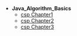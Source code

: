 * **Java_Algorithm_Basics**
    * [csp Chapter1](ap/csp/Java_Algorithm_Basics/ch01.md)
    * [csp Chapter2](ap/csp/Java_Algorithm_Basics/ch02.md)
    * [csp Chapter3](ap/csp/Java_Algorithm_Basics/ch03.md)

